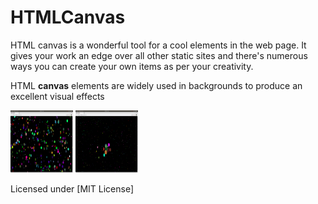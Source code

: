 <h1>HTMLCanvas</h1>

HTML canvas is a wonderful tool for a cool elements in the web page.
It gives your work an edge over all other static sites and there's numerous ways you can create your own items as per your creativity.

HTML <b>canvas</b> elements are widely used in backgrounds to produce an excellent visual effects

<img src="pic1.png" height="100" width="100">
<img src="pic2.png" height="100" width="100">


Licensed under [MIT License]